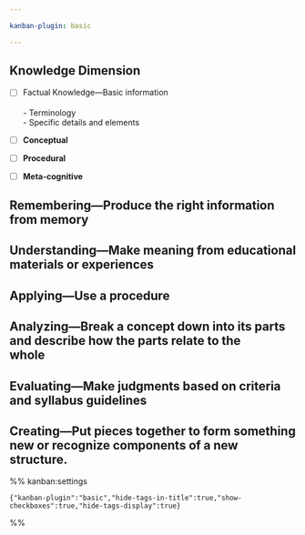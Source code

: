 ```yaml
---

kanban-plugin: basic

---
```


## Knowledge Dimension

- [ ] Factual Knowledge—Basic information<br><br>- Terminology<br>- Specific details and elements
- [ ] **Conceptual**
- [ ] **Procedural**
- [ ] **Meta-cognitive**


## Remembering—Produce the right information from memory



## Understanding—Make meaning from educational materials or experiences



## Applying—Use a procedure



## Analyzing—Break a concept down into its parts and describe how the parts relate to the<br>whole



## Evaluating—Make judgments based on criteria and syllabus guidelines



## Creating—Put pieces together to form something new or recognize components of a new structure.





%% kanban:settings
```
{"kanban-plugin":"basic","hide-tags-in-title":true,"show-checkboxes":true,"hide-tags-display":true}
```
%%